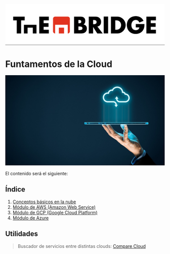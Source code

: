 ![](../img/TheBridge_logo.png)

# Funtamentos de la Cloud 

![img.png](../img/computacion_en_la_nube.png)

El contenido será el siguiente:

## Índice

1. [Conceptos básicos en la nube](Conceptos%20generales%20aplicados%20a%20la%20cloud)
2. [Módulo de AWS (Amazon Web Service)](Modulo_AWS)
3. [Módulo de GCP (Google Cloud Platform)](Modulo_GCP)
4. [Módulo de Azure](Modulo_Azure)


## Utilidades

> Buscador de servicios entre distintas clouds:  [Compare Cloud](https://comparecloud.in/)
